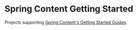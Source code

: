 # Spring Content Getting Started

Projects supporting [Spring Content's Getting Started Guides](https://emc-dojo.github.io/spring-content/).
